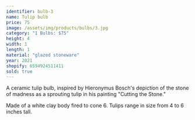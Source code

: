 ```yaml
---
identifier: bulb-3
name: Tulip bulb
price: 75
image: /assets/img/products/bulbs/3.jpg
category: "1 Bulbs: $75"
height: 4
width: 1
length: 1
material: "glazed stoneware"
year: 2021
shopify: 6594924511411
sold: true
---
```


A ceramic tulip bulb, inspired by  Hieronymus Bosch's depiction of the stone of madness as a sprouting tulip in his painting "Cutting the Stone."

Made of a white clay body fired to cone 6. Tulips range in size from 4 to 6 inches tall.